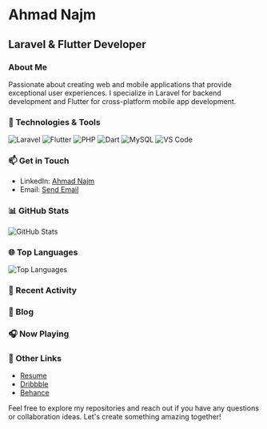 <!-- Your Name -->
# Ahmad Najm
## Laravel & Flutter Developer

### About Me
Passionate about creating web and mobile applications that provide exceptional user experiences. I specialize in Laravel for backend development and Flutter for cross-platform mobile app development. 

### 🚀 Technologies & Tools
![Laravel](https://img.shields.io/badge/Laravel-%23FF2D20.svg?&style=for-the-badge&logo=laravel&logoColor=white)
![Flutter](https://img.shields.io/badge/Flutter-%2302569B.svg?&style=for-the-badge&logo=flutter&logoColor=white)
![PHP](https://img.shields.io/badge/PHP-%23777BB4.svg?&style=for-the-badge&logo=php&logoColor=white)
![Dart](https://img.shields.io/badge/Dart-%230175C2.svg?&style=for-the-badge&logo=dart&logoColor=white)
![MySQL](https://img.shields.io/badge/MySQL-%2300f.svg?&style=for-the-badge&logo=mysql&logoColor=white)
![VS Code](https://img.shields.io/badge/VS%20Code-%23007ACC.svg?&style=for-the-badge&logo=visual-studio-code&logoColor=white)



### 📫 Get in Touch
- LinkedIn: [Ahmad Najm]([https://www.linkedin.com/in/yourlinkedinprofile](https://www.linkedin.com/in/ahmad-najm-92200325a/))
- Email: [Send Email](mailto:ahmadnajim66@gmail.com)
<!-- Portfolio: [www.yourwebsite.com](https://www.yourwebsite.com)--->

### 📊 GitHub Stats
![GitHub Stats](https://github-readme-stats.vercel.app/api?username=ahmadnajmdev&show_icons=true&count_private=true)

### 🌐 Top Languages
![Top Languages](https://github-readme-stats.vercel.app/api/top-langs/?username=ahmadnajmdev&layout=compact)

### 💬 Recent Activity
<!--START_SECTION:activity-->
<!--END_SECTION:activity-->

### 📝 Blog
<!-- You can embed your blog posts here using GitHub Actions or any other method. -->

### 🎧 Now Playing
<!-- You can show the currently playing song from your favorite music streaming service. -->

### 🔗 Other Links
- [Resume](https://www.yourwebsite.com/resume.pdf)
- [Dribbble](https://dribbble.com/yourusername)
- [Behance](https://www.behance.net/yourusername)

Feel free to explore my repositories and reach out if you have any questions or collaboration ideas. Let's create something amazing together!

